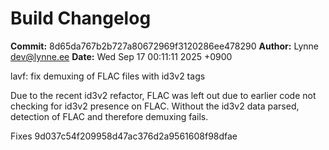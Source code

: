 # Build Changelog

**Commit:** 8d65da767b2b727a80672969f3120286ee478290
**Author:** Lynne <dev@lynne.ee>
**Date:** Wed Sep 17 00:11:11 2025 +0900

lavf: fix demuxing of FLAC files with id3v2 tags

Due to the recent id3v2 refactor, FLAC was left out due to
earlier code not checking for id3v2 presence on FLAC.
Without the id3v2 data parsed, detection of FLAC and therefore
demuxing fails.

Fixes 9d037c54f209958d47ac376d2a9561608f98dfae
